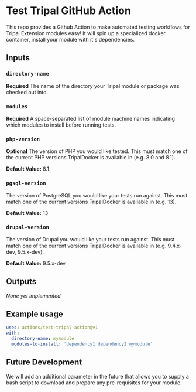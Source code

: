 # Test Tripal GitHub Action

This repo provides a Github Action to make automated testing workflows for Tripal Extension modules easy! It will spin up a specialized docker container, install your module with it's dependencies.

## Inputs

### `directory-name`

**Required** The name of the directory your Tripal module or package was checked out into.

### `modules`

**Required** A space-separated list of module machine names indicating which modules to install before running tests.

### `php-version`

**Optional** The version of PHP you would like tested. This must match one of the current PHP versions TripalDocker is available in (e.g. 8.0 and 8.1).

**Default Value:** 8.1

### `pgsql-version`

The version of PostgreSQL you would like your tests run against. This must match one of the current versions TripalDocker is available in (e.g. 13).

**Default Value:** 13

### `drupal-version`

The version of Drupal you would like your tests run against. This must match one of the current versions TripalDocker is available in (e.g. 9.4.x-dev, 9.5.x-dev).

**Default Value:** 9.5.x-dev


## Outputs

*None yet implemented.*

## Example usage

```yml
uses: actions/test-tripal-action@v1
with:
  directory-name: mymodule
  modules-to-install: 'dependency1 dependency2 mymodule'
```

## Future Development

We will add an additional parameter in the future that allows you to supply a bash script to download and prepare any pre-requisites for your module.
